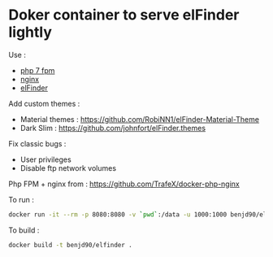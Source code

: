 # Doker container to serve elFinder lightly

Use :
 - [php 7 fpm](https://www.php.net/manual/fr/install.fpm.php)
 - [nginx](https://www.nginx.com/)
 - [elFinder](https://github.com/Studio-42/elFinder)

Add custom themes :
 - Material themes : https://github.com/RobiNN1/elFinder-Material-Theme
 - Dark Slim : https://github.com/johnfort/elFinder.themes

Fix classic bugs :
 - User privileges
 - Disable ftp network volumes

Php FPM + nginx from : https://github.com/TrafeX/docker-php-nginx

To run :

```sh
docker run -it --rm -p 8080:8080 -v `pwd`:/data -u 1000:1000 benjd90/elfinder
```

To build :
```sh
docker build -t benjd90/elfinder .
```
